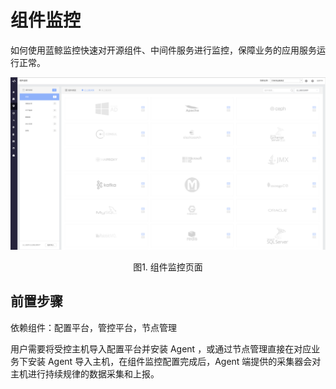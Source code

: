 # 组件监控

如何使用蓝鲸监控快速对开源组件、中间件服务进行监控，保障业务的应用服务运行正常。

![](../../media/component_monitor_homepage.png)
<center>图1. 组件监控页面</center>

## 前置步骤

依赖组件：配置平台，管控平台，节点管理

 用户需要将受控主机导入配置平台并安装 Agent ，或通过节点管理直接在对应业务下安装 Agent 导入主机，在组件监控配置完成后，Agent 端提供的采集器会对主机进行持续规律的数据采集和上报。
